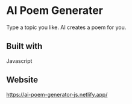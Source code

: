 # AI Poem Generater

Type a topic you like. AI creates a poem for you.

## Built with

Javascript

## Website

https://ai-poem-generator-js.netlify.app/
